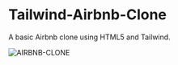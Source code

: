# Tailwind-Airbnb-Clone
A basic Airbnb clone using HTML5 and Tailwind. 

![AIRBNB-CLONE](https://github.com/jlcarrascof/Tailwind-Airbnb-Clone/assets/86327867/53bc9543-1690-41fb-bb4b-2673a2c9fa03)
